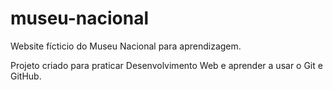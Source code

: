 # museu-nacional
Website fícticio do Museu Nacional para aprendizagem.

Projeto criado para praticar Desenvolvimento Web e aprender a usar o Git e GitHub.
